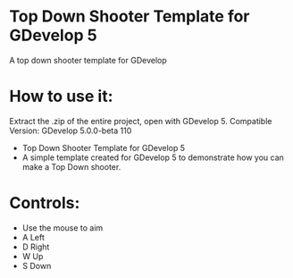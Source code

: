 # Top Down Shooter Template for GDevelop 5
A top down shooter template for GDevelop

# How to use it:
Extract the .zip of the entire project, open with GDevelop 5.
Compatible Version: GDevelop 5.0.0-beta 110


- Top Down Shooter Template for GDevelop 5
- A simple template created for GDevelop 5 to demonstrate how you can make a Top Down shooter.

# Controls:

- Use the mouse to aim
- A Left
- D Right
- W Up
- S Down

